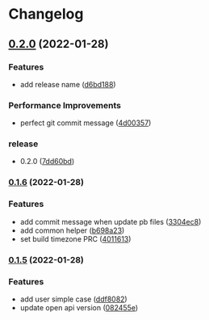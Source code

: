 # Changelog

## [0.2.0](https://github.com/go-sdk/proto/compare/v0.1.6...v0.2.0) (2022-01-28)


### Features

* add release name ([d6bd188](https://github.com/go-sdk/proto/commit/d6bd1883ee05ab7533032b761c51a1cf3c97c78a))


### Performance Improvements

* perfect git commit message ([4d00357](https://github.com/go-sdk/proto/commit/4d003571b8e6f6951a6d1aafc241d4798e8d9546))


### release

* 0.2.0 ([7dd60bd](https://github.com/go-sdk/proto/commit/7dd60bd60c8bc29015819490702330b166d51e99))

### [0.1.6](https://github.com/go-sdk/proto/compare/v0.1.5...v0.1.6) (2022-01-28)


### Features

* add commit message when update pb files ([3304ec8](https://github.com/go-sdk/proto/commit/3304ec80698ddbaaf6bede4171df307a8bbadd11))
* add common helper ([b698a23](https://github.com/go-sdk/proto/commit/b698a23c2dcac6f57914054c8622164197077a45))
* set build timezone PRC ([4011613](https://github.com/go-sdk/proto/commit/4011613aa561395f4dd3c1b454c07fd1c03b37e0))

### [0.1.5](https://github.com/go-sdk/proto/compare/v0.1.4...v0.1.5) (2022-01-28)


### Features

* add user simple case ([ddf8082](https://github.com/go-sdk/proto/commit/ddf80821c9584079af43b69a4932df0819d5ae3a))
* update open api version ([082455e](https://github.com/go-sdk/proto/commit/082455ea4be92c11f63e551289c4273da4535284))

